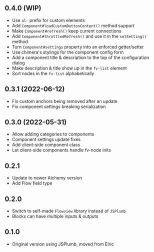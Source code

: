 ## 0.4.0 (WIP)

* Use `al-` prefix for custom elements
* Add `Component#loadCustomButtonContent()` method support
* Make `Component#refresh()` keep current connections
* Add `Component#throttledRefresh()` and use it in the `setSetting()` method
* Turn `Component#settings` property into an enforced getter/setter
* Use chimera's stylings for the component config form
* Add a component title & description to the top of the configuration dialog
* Make description & title show up in the `fv-list` element
* Sort nodes in the `fv-list` alphabetically

## 0.3.1 (2022-06-12)

* Fix custom anchors being removed after an update
* Fix component settings breaking serialization

## 0.3.0 (2022-05-31)

* Allow adding categories to components
* Component settings update fixes
* Add client-side component class
* Let client-side components handle fv-node inits

## 0.2.1

* Update to newer Alchemy version
* Add Flow field type

## 0.2.0

* Switch to self-made `Flowview` library instead of `JSPlumb`
* Blocks can have multiple inputs & outputs

## 0.1.0

* Original version using JSPlumb, moved from Elric